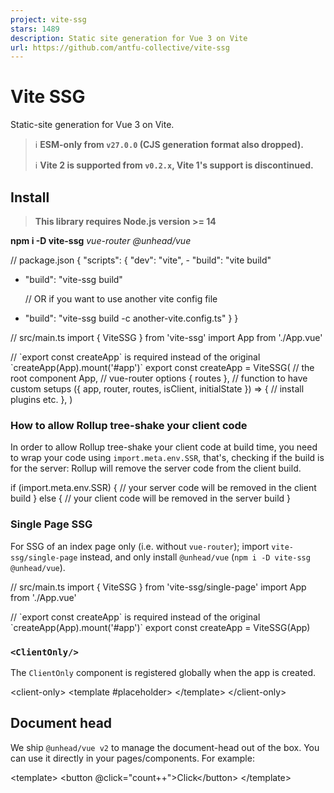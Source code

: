 ```yaml
---
project: vite-ssg
stars: 1489
description: Static site generation for Vue 3 on Vite
url: https://github.com/antfu-collective/vite-ssg
---
```


Vite SSG
========

Static-site generation for Vue 3 on Vite.

> ℹ️ **ESM-only from `v27.0.0` (CJS generation format also dropped).**
> 
> ℹ️ **Vite 2 is supported from `v0.2.x`, Vite 1's support is discontinued.**

Install
-------

> **This library requires Node.js version >= 14**

**npm i -D vite-ssg** _vue-router @unhead/vue_

// package.json
{
  "scripts": {
    "dev": "vite",
\-   "build": "vite build"
+   "build": "vite-ssg build"

    // OR if you want to use another vite config file
+   "build": "vite-ssg build -c another-vite.config.ts"
  }
}

// src/main.ts
import { ViteSSG } from 'vite-ssg'
import App from './App.vue'

// \`export const createApp\` is required instead of the original \`createApp(App).mount('#app')\`
export const createApp \= ViteSSG(
  // the root component
  App,
  // vue-router options
  { routes },
  // function to have custom setups
  ({ app, router, routes, isClient, initialState }) \=> {
    // install plugins etc.
  },
)

### How to allow Rollup tree-shake your client code

In order to allow Rollup tree-shake your client code at build time, you need to wrap your code using `import.meta.env.SSR`, that's, checking if the build is for the server: Rollup will remove the server code from the client build.

if (import.meta.env.SSR) {
  // your server code will be removed in the client build
}
else {
  // your client code will be removed in the server build
}

### Single Page SSG

For SSG of an index page only (i.e. without `vue-router`); import `vite-ssg/single-page` instead, and only install `@unhead/vue` (`npm i -D vite-ssg @unhead/vue`).

// src/main.ts
import { ViteSSG } from 'vite-ssg/single-page'
import App from './App.vue'

// \`export const createApp\` is required instead of the original \`createApp(App).mount('#app')\`
export const createApp \= ViteSSG(App)

### `<ClientOnly/>`

The `ClientOnly` component is registered globally when the app is created.

<client-only\>
  <your-client-side-components />
  <template #placeholder\>
    <your-placeholder-components />
  </template\>
</client-only\>

Document head
-------------

We ship `@unhead/vue v2` to manage the document-head out of the box. You can use it directly in your pages/components. For example:

<template\>
  <button @click\="count++"\>Click</button\>
</template\>

<script setup\>
import { useHead } from '@unhead/vue'

useHead({
  title: 'Website Title',
  meta: \[
    {
      name: 'description',
      content: 'Website description',
    },
  \],
})
</script\>

That's all! No configuration is needed. Vite SSG will automatically handle the server-side rendering and merging.

See `@unhead/vue v2`'s docs for more usage information about `useHead`.

Critical CSS
------------

Vite SSG has built-in support for generating Critical CSS inlined in the HTML via the `beasties` package. Install it with:

npm i -D beasties

Critical CSS generation will automatically be enabled for you.

To configure `beasties`, pass its options into `ssgOptions.beastiesOptions` in `vite.config.ts`:

// vite.config.ts
export default defineConfig({
  ssgOptions: {
    beastiesOptions: {
      // E.g., change the preload strategy
      preload: 'media',
      // Other options: https://github.com/danielroe/beasties#usage
    },
  },
})

Initial State
-------------

The initial state comprises data that is serialized with your server-side generated HTML and is hydrated in the browser when accessed. This data can be data fetched from a CDN, an API, etc, and is typically needed as soon as the application starts or is accessed for the first time.

The main advantage of setting the application's initial state is that the statically generated pages do not need to refetch the data as it is fetched and serialized into the page's HTML at build time.

The initial state is a plain JavaScript object that can be set during SSR. I.e. when statically generating the pages like this:

// src/main.ts

// ...

export const createApp \= ViteSSG(
  App,
  { routes },
  ({ app, router, routes, isClient, initialState }) \=> {
    // ...

    if (import.meta.env.SSR) {
      // Set initial state during server side
      initialState.data \= { cats: 2, dogs: 3 }
    }
    else {
      // Restore or read the initial state on the client side in the browser
      console.log(initialState.data) // => { cats: 2, dogs: 3 }
    }

    // ...
  },
)

Typically, you will use this with an application store, such as Vuex or Pinia. See below for examples:

When using Pinia

Following Pinia's guide, you will to adapt your `main.{ts,js}` file to look like this:

import { createPinia } from 'pinia'
import routes from 'virtual:generated-pages'
// main.ts
import { ViteSSG } from 'vite-ssg'

import App from './App.vue'
// use any store you configured that you need data from on start-up
import { useRootStore } from './store/root'

export const createApp \= ViteSSG(
  App,
  { routes },
  ({ app, router, initialState }) \=> {
    const pinia \= createPinia()
    app.use(pinia)

    if (import.meta.env.SSR)
      initialState.pinia \= pinia.state.value
    else
      pinia.state.value \= initialState.pinia || {}

    router.beforeEach((to, from, next) \=> {
      const store \= useRootStore(pinia)
      if (!store.ready)
        // perform the (user-implemented) store action to fill the store's state
        store.initialize()
      next()
    })
  },
)

When using Vuex

import routes from 'virtual:generated-pages'
// main.ts
import { ViteSSG } from 'vite-ssg'
import { createStore } from 'vuex'
import App from './App.vue'

// Normally, you should definitely put this in a separate file
// in order to be able to use it everywhere
const store \= createStore({
  // ...
})

export const createApp \= ViteSSG(
  App,
  { routes },
  ({ app, router, initialState }) \=> {
    app.use(store)

    if (import.meta.env.SSR)
      initialState.store \= store.state
    else
      store.replaceState(initialState.store)

    router.beforeEach((to, from, next) \=> {
      // perform the (user-implemented) store action to fill the store's state
      if (!store.getters.ready)
        store.dispatch('initialize')

      next()
    })
  },
)

For an example on how to use a store with an initial state in a single page app, see the single page example.

### State Serialization

By default, the state is deserialized and serialized by using `JSON.stringify` and `JSON.parse` respectively. If this approach works for you, you should definitely stick to it as it yields far better performance.

You may use the `transformState` option in the `ViteSSGClientOptions` options object as shown below. A valid approach besides `JSON.stringify` and `JSON.parse` is `@nuxt/devalue` (which is used by Nuxt.js):

import devalue from '@nuxt/devalue'
import { ViteSSG } from 'vite-ssg'

// ...
import App from './App.vue'

export const createApp \= ViteSSG(
  App,
  { routes },
  ({ app, router, initialState }) \=> {
    // ...
  },
  {
    transformState(state) {
      return import.meta.env.SSR ? devalue(state) : state
    },
  },
)

**A minor remark when using `@nuxt/devalue`:** In case, you are getting an error because of a `require` within the package `@nuxt/devalue`, you have to add the following piece of config to your Vite config:

// vite.config.ts
// ...

export default defineConfig({
  resolve: {
    alias: {
      '@nuxt/devalue': '@nuxt/devalue/dist/devalue.js',
    },
  },
  // ...
})

### Async Components

Some applications may make use of Vue features that cause components to render asynchronously (e.g. `suspense`). When these features are used in ways that can influence `initialState`, the `onSSRAppRendered` may be used in order to ensure that all async operations are complete during the initial application render. For example:

const { app, router, initialState, isClient, onSSRAppRendered } \= ctx

const pinia \= createPinia()
app.use(pinia)

if (import.meta.env.SSR) {
  onSSRAppRendered(() \=> {
    initialState.pinia \= pinia.state.value
  })
}
else {
  pinia.state.value \= (initialState.pinia) || {}
}

Configuration
-------------

You can pass options to Vite SSG in the `ssgOptions` field of your `vite.config.js`

// vite.config.js

export default {
  plugins: \[\],
  ssgOptions: {
    script: 'async',
  },
}

See src/types.ts. for more options available.

### Custom Routes to Render

You can use the `includedRoutes` hook to include or exclude route paths to render, or even provide some completely custom ones.

// vite.config.js

export default {
  plugins: \[\],
  ssgOptions: {
    includedRoutes(paths, routes) {
      // exclude all the route paths that contains 'foo'
      return paths.filter(i \=> !i.includes('foo'))
    },
  },
}

// vite.config.js

export default {
  plugins: \[\],
  ssgOptions: {
    includedRoutes(paths, routes) {
      // use original route records
      return routes.flatMap((route) \=> {
        return route.name \=== 'Blog'
          ? myBlogSlugs.map(slug \=> \`/blog/${slug}\`)
          : route.path
      })
    },
  },
}

Alternatively, you may export the `includedRoutes` hook from your server entry file. This will be necessary if fetching your routes requires the use of environment variables managed by Vite.

// main.ts

import { ViteSSG } from 'vite-ssg'
import App from './App.vue'

export const createApp \= ViteSSG(
  App,
  { routes },
  ({ app, router, initialState }) \=> {
    // ...
  },
)
export async function includedRoutes(paths, routes) {
  // Sensitive key is managed by Vite - this would not be available inside
  // vite.config.js as it runs before the environment has been populated.
  const apiClient \= new MyApiClient(import.meta.env.MY\_API\_KEY)

  return Promise.all(
    routes.flatMap(async (route) \=> {
      return route.name \=== 'Blog'
        ? (await apiClient.fetchBlogSlugs()).map(slug \=> \`/blog/${slug}\`)
        : route.path
    }),
  )
}

Comparison
----------

### Use Vitepress when you want:

-   Zero config, out of the box SSG
-   A single-purpose documentation site
-   Lightweight (No double payload)

### Use Vite SSG when you want:

-   More control on the build process and tooling
-   The flexible plugin system
-   Multi-purpose application with some SSG to improve SEO and loading speed

Cons:

-   Double payload

Example
-------

See Vitesse.

Thanks to the prior work
------------------------

-   vitepress
-   vue3-vite-ssr-example
-   vite-ssr

Contribution
------------

Please refer to https://github.com/antfu/contribute.

License
-------

MIT License © 2020-PRESENT Anthony Fu
